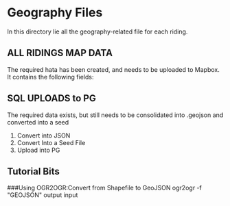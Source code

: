 # Geography Files
In this directory lie all the geography-related file for each riding.

## ALL RIDINGS MAP DATA
The required hata has been created, and needs to be uploaded to Mapbox. It contains the following fields:

## SQL UPLOADS to PG
The required data exists, but still needs to be consolidated into .geojson and converted into a seed
1. Convert into JSON
2. Convert Into a Seed File
3. Upload into PG

## Tutorial Bits
###Using OGR2OGR:Convert from Shapefile to GeoJSON
ogr2ogr -f "GEOJSON" output input
